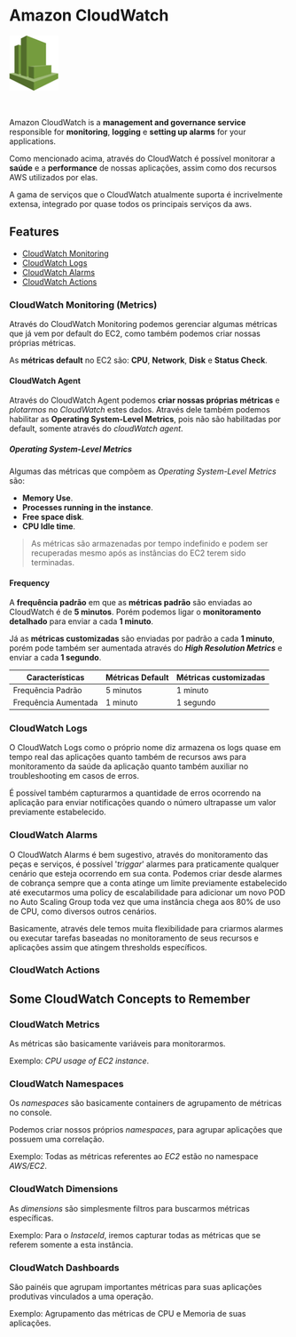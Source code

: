 # Amazon CloudWatch

<img height=100px; alt="cloudwatch_logo" src="../../../images/cloudwatch.png" />

<p>&nbsp;</p>

Amazon CloudWatch is a **management and governance service** responsible for **monitoring**, **logging** e **setting up alarms** for your applications.

Como mencionado acima, através do CloudWatch é possível monitorar a **saúde** e a **performance** de nossas aplicações, assim como dos recursos AWS utilizados por elas.

A gama de serviços que o CloudWatch atualmente suporta é incrivelmente extensa, integrado por quase todos os principais serviços da aws.

## Features

- [CloudWatch Monitoring](#cloudwatch-monitoring-metrics)
- [CloudWatch Logs](#cloudwatch-logs)
- [CloudWatch Alarms](#cloudwatch-alarms)
- [CloudWatch Actions](#)

### CloudWatch Monitoring (Metrics)

Através do CloudWatch Monitoring podemos gerenciar algumas métricas que já vem por default do EC2, como também podemos criar nossas próprias métricas.

As **métricas default** no EC2 são: **CPU**, **Network**, **Disk** e **Status Check**.

#### CloudWatch Agent

Através do CloudWatch Agent podemos **criar nossas próprias métricas** e *plotarmos* no *CloudWatch* estes dados. Através dele também podemos habilitar as **Operating System-Level Metrics**, pois não são habilitadas por default, somente através do *cloudWatch agent*.

##### Operating System-Level Metrics

Algumas das métricas que compõem as *Operating System-Level Metrics* são:

- **Memory Use**.
- **Processes running in the instance**.
- **Free space disk**.
- **CPU Idle time**.

> As métricas são armazenadas por tempo indefinido e podem ser recuperadas mesmo após as instâncias do EC2 terem sido terminadas.

#### Frequency

A **frequência padrão** em que as **métricas padrão** são enviadas ao CloudWatch é de **5 minutos**. Porém podemos ligar o **monitoramento detalhado** para enviar a cada **1 minuto**.

Já as **métricas customizadas** são enviadas por padrão a cada **1 minuto**, porém pode também ser aumentada através do ***High Resolution Metrics*** e enviar a cada **1 segundo**.

Características      | Métricas Default | Métricas customizadas | 
-------------------- | ---------------- | --------------------- |
Frequência Padrão    | 5 minutos        | 1 minuto              |
Frequência Aumentada | 1 minuto         | 1 segundo             |

### CloudWatch Logs

O CloudWatch Logs como o próprio nome diz armazena os logs quase em tempo real das aplicações quanto também de recursos aws para monitoramento da saúde da aplicação quanto também auxiliar no troubleshooting em casos de erros.

É possível também capturarmos a quantidade de erros ocorrendo na aplicação para enviar notificações quando o número ultrapasse um valor previamente estabelecido.

### CloudWatch Alarms

O CloudWatch Alarms é bem sugestivo, através do monitoramento das peças e serviços, é possível '*triggar*' alarmes para praticamente qualquer cenário que esteja ocorrendo em sua conta. Podemos criar desde alarmes de cobrança sempre que a conta atinge um limite previamente estabelecido até executarmos uma policy de escalabilidade para adicionar um novo POD no Auto Scaling Group toda vez que uma instância chega aos 80% de uso de CPU, como diversos outros cenários.

Basicamente, através dele temos muita flexibilidade para criarmos alarmes ou executar tarefas baseadas no monitoramento de seus recursos e aplicações assim que atingem thresholds específicos.

### CloudWatch Actions



## Some CloudWatch Concepts to Remember

### CloudWatch Metrics

As métricas são basicamente variáveis para monitorarmos.

Exemplo: *CPU usage of EC2 instance*.

### CloudWatch Namespaces

Os *namespaces* são basicamente containers de agrupamento de métricas no console.

Podemos criar nossos próprios *namespaces*, para agrupar aplicações que possuem uma correlação.

Exemplo: Todas as métricas referentes ao *EC2* estão no namespace *AWS/EC2*.

### CloudWatch Dimensions

As *dimensions* são simplesmente filtros para buscarmos métricas específicas.

Exemplo: Para o *InstaceId*, iremos capturar todas as métricas que se referem somente a esta instância.

### CloudWatch Dashboards

São painéis que agrupam importantes métricas para suas aplicações produtivas vinculados a uma operação.

Exemplo: Agrupamento das métricas de CPU e Memoria de suas aplicações.